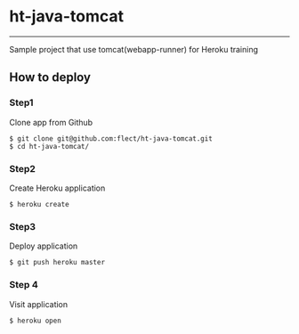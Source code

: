 ht-java-tomcat
==============
---

Sample project that use tomcat(webapp-runner) for Heroku training

How to deploy
--------------

### Step1  

Clone app from Github  

```
$ git clone git@github.com:flect/ht-java-tomcat.git
$ cd ht-java-tomcat/
```

### Step2  

Create Heroku application

```
$ heroku create
```

### Step3  

Deploy application
```
$ git push heroku master
```

### Step 4

Visit application

```
$ heroku open
```
